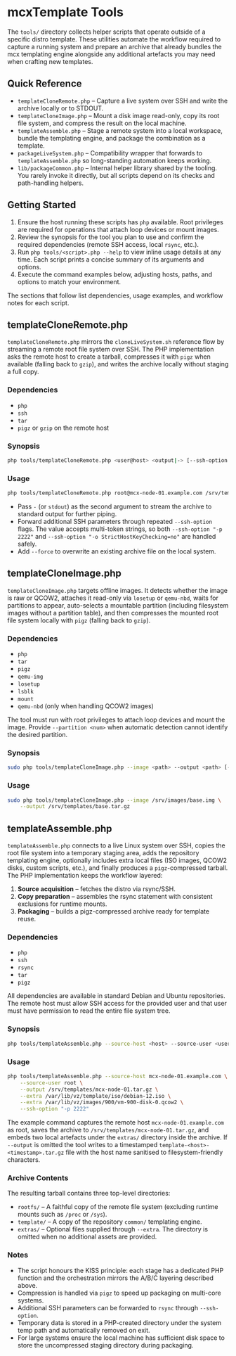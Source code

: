 # mcxTemplate Tools

The `tools/` directory collects helper scripts that operate outside of a
specific distro template. These utilities automate the workflow required to
capture a running system and prepare an archive that already bundles the mcx
templating engine alongside any additional artefacts you may need when
crafting new templates.

## Quick Reference

* `templateCloneRemote.php` – Capture a live system over SSH and write the
  archive locally or to STDOUT.
* `templateCloneImage.php` – Mount a disk image read-only, copy its root file
  system, and compress the result on the local machine.
* `templateAssemble.php` – Stage a remote system into a local workspace,
  bundle the templating engine, and package the combination as a template.
* `packageLiveSystem.php` – Compatibility wrapper that forwards to
  `templateAssemble.php` so long-standing automation keeps working.
* `lib/packageCommon.php` – Internal helper library shared by the tooling. You
  rarely invoke it directly, but all scripts depend on its checks and
  path-handling helpers.

## Getting Started

1. Ensure the host running these scripts has `php` available. Root privileges
   are required for operations that attach loop devices or mount images.
2. Review the synopsis for the tool you plan to use and confirm the required
   dependencies (remote SSH access, local `rsync`, etc.).
3. Run `php tools/<script>.php --help` to view inline usage details at any
   time. Each script prints a concise summary of its arguments and options.
4. Execute the command examples below, adjusting hosts, paths, and options to
   match your environment.

The sections that follow list dependencies, usage examples, and workflow notes
for each script.

## templateCloneRemote.php

`templateCloneRemote.php` mirrors the `cloneLiveSystem.sh` reference flow by
streaming a remote root file system over SSH. The PHP implementation asks the
remote host to create a tarball, compresses it with `pigz` when available
(falling back to `gzip`), and writes the archive locally without staging a full
copy.

### Dependencies

* `php`
* `ssh`
* `tar`
* `pigz` or `gzip` on the remote host

### Synopsis

```bash
php tools/templateCloneRemote.php <user@host> <output|-> [--ssh-option <option>]... [--force]
```

### Usage

```bash
php tools/templateCloneRemote.php root@mcx-node-01.example.com /srv/templates/mcx-node-01.tar.gz
```

* Pass `-` (or `stdout`) as the second argument to stream the archive to
  standard output for further piping.
* Forward additional SSH parameters through repeated `--ssh-option` flags. The
  value accepts multi-token strings, so both `--ssh-option "-p 2222"` and
  `--ssh-option "-o StrictHostKeyChecking=no"` are handled safely.
* Add `--force` to overwrite an existing archive file on the local system.

## templateCloneImage.php

`templateCloneImage.php` targets offline images. It detects whether the image is
raw or QCOW2, attaches it read-only via `losetup` or `qemu-nbd`, waits for
partitions to appear, auto-selects a mountable partition (including filesystem
images without a partition table), and then compresses the mounted root file
system locally with `pigz` (falling back to `gzip`).

### Dependencies

* `php`
* `tar`
* `pigz`
* `qemu-img`
* `losetup`
* `lsblk`
* `mount`
* `qemu-nbd` (only when handling QCOW2 images)

The tool must run with root privileges to attach loop devices and mount the
image. Provide `--partition <num>` when automatic detection cannot identify the
desired partition.

### Synopsis

```bash
sudo php tools/templateCloneImage.php --image <path> --output <path> [--partition <num>]
```

### Usage

```bash
sudo php tools/templateCloneImage.php --image /srv/images/base.img \
    --output /srv/templates/base.tar.gz
```

## templateAssemble.php

`templateAssemble.php` connects to a live Linux system over SSH, copies the root
file system into a temporary staging area, adds the repository templating
engine, optionally includes extra local files (ISO images, QCOW2 disks, custom
scripts, etc.), and finally produces a `pigz`-compressed tarball. The PHP
implementation keeps the workflow layered:

1. **Source acquisition** – fetches the distro via rsync/SSH.
2. **Copy preparation** – assembles the rsync statement with consistent
   exclusions for runtime mounts.
3. **Packaging** – builds a pigz-compressed archive ready for template reuse.

### Dependencies

* `php`
* `ssh`
* `rsync`
* `tar`
* `pigz`

All dependencies are available in standard Debian and Ubuntu repositories. The
remote host must allow SSH access for the provided user and that user must have
permission to read the entire file system tree.

### Synopsis

```bash
php tools/templateAssemble.php --source-host <host> --source-user <user> [options]
```

### Usage

```bash
php tools/templateAssemble.php --source-host mcx-node-01.example.com \
    --source-user root \
    --output /srv/templates/mcx-node-01.tar.gz \
    --extra /var/lib/vz/template/iso/debian-12.iso \
    --extra /var/lib/vz/images/900/vm-900-disk-0.qcow2 \
    --ssh-option "-p 2222"
```

The example command captures the remote host `mcx-node-01.example.com` as root,
saves the archive to `/srv/templates/mcx-node-01.tar.gz`, and embeds two local
artefacts under the `extras/` directory inside the archive. If `--output` is
omitted the tool writes to a timestamped `template-<host>-<timestamp>.tar.gz`
file with the host name sanitised to filesystem-friendly characters.

### Archive Contents

The resulting tarball contains three top-level directories:

* `rootfs/` – A faithful copy of the remote file system (excluding runtime
  mounts such as `/proc` or `/sys`).
* `template/` – A copy of the repository `common/` templating engine.
* `extras/` – Optional files supplied through `--extra`. The directory is
  omitted when no additional assets are provided.

### Notes

* The script honours the KISS principle: each stage has a dedicated PHP
  function and the orchestration mirrors the A/B/C layering described above.
* Compression is handled via `pigz` to speed up packaging on multi-core
  systems.
* Additional SSH parameters can be forwarded to `rsync` through `--ssh-option`.
* Temporary data is stored in a PHP-created directory under the system temp
  path and automatically removed on exit.
* For large systems ensure the local machine has sufficient disk space to store
  the uncompressed staging directory during packaging.
